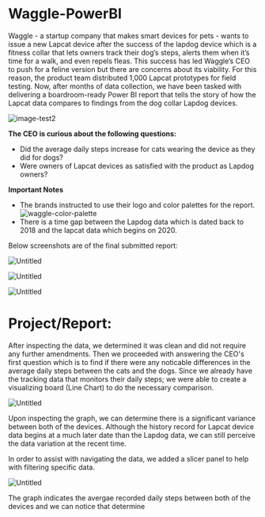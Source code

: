 # Waggle-PowerBI
Waggle - a startup company that makes smart devices for pets - wants to issue a new Lapcat device after the success of the lapdog device which is a fitness collar that lets owners track their dog’s steps, alerts them when it’s time for a walk, and even repels fleas. This success has led Waggle’s CEO to push for a feline version but there are concerns about its viability.
For this reason, the product team distributed 1,000 Lapcat prototypes for field testing. Now, after months of data collection, we have been tasked with delivering a boardroom-ready Power BI report that tells the story of how the Lapcat data compares to findings from the dog collar Lapdog devices. 

![image-test2](https://github.com/munahaj/Data-Model-for-Waggle/assets/169274166/071acae2-0221-45b2-b4a0-b88693ceb2b1)

**The CEO is curious about the following questions:**
* Did the average daily steps increase for cats wearing the device as they did for dogs?
* Were owners of Lapcat devices as satisfied with the product as Lapdog owners?

**Important Notes**
* The brands instructed to use their logo and color palettes for the report.
![waggle-color-palette](https://github.com/munahaj/Data-Model-for-Waggle/assets/169274166/7ff7d8a3-111c-4a13-89a5-7dcbc2f5e294)
* There is a time gap between the Lapdog data which is dated back to 2018 and the lapcat data which begins on 2020.

Below screenshots are of the final submitted report:

![Untitled](https://github.com/munahaj/Data-Model-for-Waggle/assets/169274166/f8af67af-b4c8-4181-8641-41c75704b67e)

![Untitled](https://github.com/munahaj/Data-Model-for-Waggle/assets/169274166/41e1c1ac-9f6e-4463-bcd6-0caea43c0f1c)

![Untitled](https://github.com/munahaj/Data-Model-for-Waggle/assets/169274166/514794d4-da95-4c2b-abdc-e0836ee1e216)

# Project/Report:
After inspecting the data, we determined it was clean and did not require any further amendments. Then we proceeded with answering the CEO's first question which is to find if there were any noticable differences in the average daily steps between the cats and the dogs. Since we already have the tracking data that monitors their daily steps; we were able to create a visualizing board (Line Chart) to do the necessary comparison. 

![Untitled](https://github.com/munahaj/Data-Model-for-Waggle/assets/169274166/ce8daa33-5ccc-49b2-8675-3862d7aaec88)

Upon inspecting the graph, we can determine there is a significant variance between both of the devices. Although the history record for Lapcat device data begins at a much later date than the Lapdog data, we can still perceive the data variation at the recent time. 

In order to assist with navigating the data, we added a slicer panel to help with filtering specific data.

![Untitled](https://github.com/munahaj/Data-Model-for-Waggle/assets/169274166/ff445308-f222-4a5d-b71a-c77d4d7d6901)



The graph indicates the avergae recorded daily steps between both of the devices and we can notice that 
determine 
